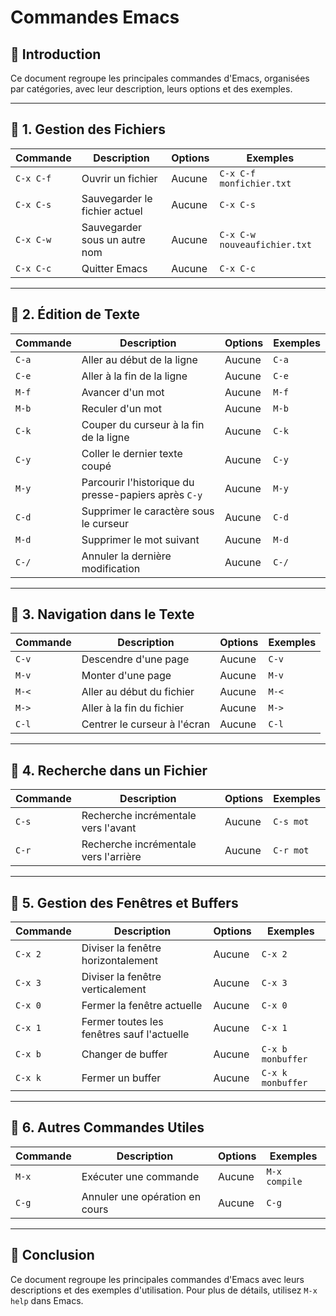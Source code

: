 # Commandes Emacs

## 📌 Introduction
Ce document regroupe les principales commandes d'Emacs, organisées par catégories, avec leur description, leurs options et des exemples.

---

## 🔹 1. Gestion des Fichiers
| Commande | Description | Options | Exemples |
|----------|------------|---------|----------|
| `C-x C-f` | Ouvrir un fichier | Aucune | `C-x C-f monfichier.txt` |
| `C-x C-s` | Sauvegarder le fichier actuel | Aucune | `C-x C-s` |
| `C-x C-w` | Sauvegarder sous un autre nom | Aucune | `C-x C-w nouveaufichier.txt` |
| `C-x C-c` | Quitter Emacs | Aucune | `C-x C-c` |

---

## 🔹 2. Édition de Texte
| Commande | Description | Options | Exemples |
|----------|------------|---------|----------|
| `C-a` | Aller au début de la ligne | Aucune | `C-a` |
| `C-e` | Aller à la fin de la ligne | Aucune | `C-e` |
| `M-f` | Avancer d'un mot | Aucune | `M-f` |
| `M-b` | Reculer d'un mot | Aucune | `M-b` |
| `C-k` | Couper du curseur à la fin de la ligne | Aucune | `C-k` |
| `C-y` | Coller le dernier texte coupé | Aucune | `C-y` |
| `M-y` | Parcourir l'historique du presse-papiers après `C-y` | Aucune | `M-y` |
| `C-d` | Supprimer le caractère sous le curseur | Aucune | `C-d` |
| `M-d` | Supprimer le mot suivant | Aucune | `M-d` |
| `C-/` | Annuler la dernière modification | Aucune | `C-/` |

---

## 🔹 3. Navigation dans le Texte
| Commande | Description | Options | Exemples |
|----------|------------|---------|----------|
| `C-v` | Descendre d'une page | Aucune | `C-v` |
| `M-v` | Monter d'une page | Aucune | `M-v` |
| `M-<` | Aller au début du fichier | Aucune | `M-<` |
| `M->` | Aller à la fin du fichier | Aucune | `M->` |
| `C-l` | Centrer le curseur à l'écran | Aucune | `C-l` |

---

## 🔹 4. Recherche dans un Fichier
| Commande | Description | Options | Exemples |
|----------|------------|---------|----------|
| `C-s` | Recherche incrémentale vers l'avant | Aucune | `C-s mot` |
| `C-r` | Recherche incrémentale vers l'arrière | Aucune | `C-r mot` |

---

## 🔹 5. Gestion des Fenêtres et Buffers
| Commande | Description | Options | Exemples |
|----------|------------|---------|----------|
| `C-x 2` | Diviser la fenêtre horizontalement | Aucune | `C-x 2` |
| `C-x 3` | Diviser la fenêtre verticalement | Aucune | `C-x 3` |
| `C-x 0` | Fermer la fenêtre actuelle | Aucune | `C-x 0` |
| `C-x 1` | Fermer toutes les fenêtres sauf l'actuelle | Aucune | `C-x 1` |
| `C-x b` | Changer de buffer | Aucune | `C-x b monbuffer` |
| `C-x k` | Fermer un buffer | Aucune | `C-x k monbuffer` |

---

## 🔹 6. Autres Commandes Utiles
| Commande | Description | Options | Exemples |
|----------|------------|---------|----------|
| `M-x` | Exécuter une commande | Aucune | `M-x compile` |
| `C-g` | Annuler une opération en cours | Aucune | `C-g` |

---

## 📌 Conclusion
Ce document regroupe les principales commandes d'Emacs avec leurs descriptions et des exemples d'utilisation. Pour plus de détails, utilisez `M-x help` dans Emacs.

